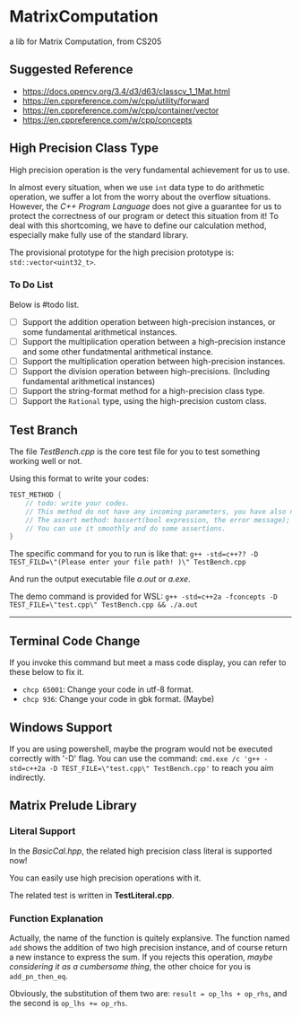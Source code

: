 # MatrixComputation
a lib for Matrix Computation, from CS205

## Suggested Reference 

- https://docs.opencv.org/3.4/d3/d63/classcv_1_1Mat.html
- https://en.cppreference.com/w/cpp/utility/forward
- https://en.cppreference.com/w/cpp/container/vector
- https://en.cppreference.com/w/cpp/concepts

## High Precision Class Type

High precision operation is the very fundamental achievement for us to use. 

In almost every situation, when we use `int` data type to do arithmetic operation, we suffer a lot from the worry about the overflow situations. 
However, the *C++ Program Language* does not give a guarantee for us to protect the correctness of our program or detect this situation from it! 
To deal with this shortcoming, we have to define our calculation method, especially make fully use of the standard library. 

The provisional prototype for the high precision prototype is: `std::vector<uint32_t>`. 

### To Do List
Below is #todo list. 

- [ ] Support the addition operation between high-precision instances, or some fundamental arithmetical instances. 
- [ ] Support the multiplication operation between a high-precision instance and some other fundatmental arithmetical instance. 
- [ ] Support the multiplication operation between high-precision instances. 
- [ ] Support the division operation between high-precisions. (Including fundamental arithmetical instances) 
- [ ] Support the string-format method for a high-precision class type. 
- [ ] Support the `Rational` type, using the high-precision custom class.  

## Test Branch 

The file *TestBench.cpp* is the core test file for you to test something working well or not. 

Using this format to write your codes: 

```C++
TEST_METHOD {
    // todo: write your codes. 
    // This method do not have any incoming parameters, you have also no need to return anything in it. 
    // The assert method: bassert(bool expression, the error message); 
    // You can use it smoothly and do some assertions. 
}
```

The specific command for you to run is like that: `g++ -std=c++?? -D TEST_FILD=\"(Please enter your file path! )\" TestBench.cpp` 

And run the output executable file *a.out* or *a.exe*. 

The demo command is provided for WSL: `g++ -std=c++2a -fconcepts -D TEST_FILE=\"test.cpp\" TestBench.cpp && ./a.out` 

---

## Terminal Code Change 

If you invoke this command but meet a mass code display, you can refer to these below to fix it. 

- `chcp 65001`: Change your code in utf-8 format. 
- `chcp 936`: Change your code in gbk format. (Maybe) 

## Windows Support 

If you are using powershell, maybe the program would not be executed correctly with '-D' flag. 
You can use the command: `cmd.exe /c 'g++ -std=c++2a -D TEST_FILE=\"test.cpp\" TestBench.cpp'` to reach you aim indirectly. 



## Matrix Prelude Library



### Literal Support

In the *BasicCal.hpp*, the related high precision class literal is supported now! 

You can easily use high precision operations with it. 

The related test is written in **TestLiteral.cpp**. 


### Function Explanation 

Actually, the name of the function is quitely explansive. The function named `add` shows the addition of two high precision instance, and of course return a new instance to express the sum. If you rejects this operation, *maybe considering it as a cumbersome thing*, the other choice for you is `add_pn_then_eq`. 

Obviously, the substitution of them two are: `result = op_lhs + op_rhs`, and the second is `op_lhs += op_rhs`. 

